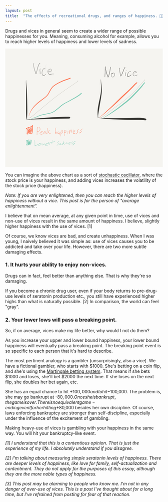```yaml
---
layout: post
title:  "The effects of recreational drugs, and ranges of happiness. 💊🌴❄️"
---
```


Drugs and vices in general seem to create a wider range of possible happinesses for you. Meaning, consuming alcohol for example, allows you to reach higher levels of happiness and lower levels of sadness.

![Vice vs no vice happiness](/img/vice-vs-no-vice.png)

You can imagine the above chart as a sort of [stochastic oscillator](https://traderhq.com/stochastic-oscillator-ultimate-guide/), where the stock price is your happiness, and adding vices increases the volatility of the stock price (happiness).

_Note: If you are very enlightened, then you can reach the higher levels of happiness without a vice. This post is for the person of "average enlightenment"._

I believe that on mean average, at any given point in time, use of vices and non-use of vices result in the same amount of happiness. I believe, slightly higher happiness with the use of vices. [1]

Of course, we know vices are bad, and create unhappiness. When I was young, I naively believed it was simple as: use of vices causes you to be addicted and take over your life. However, there are two more subtle damaging effects.

### 1. It hurts your ability to enjoy non-vices.

Drugs can in fact, feel better than anything else. That is why they're so damaging. 

If you become a chronic drug user, even if your body returns to pre-drug-use levels of seratonin production etc., you still have experienced higher highs than what is naturally possible. [2] In comparison, the world can feel "gray".

### 2. Your lower lows will pass a breaking point.

So, if on average, vices make my life better, why would I not do them?

As you increase your upper and lower bound happiness, your lower bound happiness will eventually pass a breaking point. The breaking point event is so specific to each person that it's hard to describe. 

The most pertinent analogy is a gambler (unsurprisingly, also a vice). We have a fictional gambler, who starts with $1000. She's betting on a coin flip, and she's using the [Martingale betting system](https://en.wikipedia.org/wiki/Martingale_(betting_system)). That means if she bets $1000 and loses, she'll bet $2000 the next time. If she loses on the next flip, she doubles her bet again, etc.

She has an equal chance to hit +$100,000 and to hit -$100,000. The problem is, she may go bankrupt at -$80,000. Once she is bankrupt, the game is over. There is no equivalent game-ending event for her hitting +$80,000 besides her own discipline. Of course, laws enforcing bankruptcy are stronger than self-discipline, especially under the influence of the excitement of gambling.

Making heavy-use of vices is gambling with your happiness in the same way. You will hit your bankruptcy-like event.

_[1] I understand that this is a contentious opinion. That is just the experience of my life. I absolutely understand if you disagree._

_[2] I'm talking about measuring simple seratonin levels of happiness. There are deeper levels of happiness, like love for family, self-actualization and contentment. They do not apply for the purposes of this essay, although they are the more noble types of happiness._

_[3] This post may be alarming to people who know me. I'm not in any danger of over-use of vices. This is a post I've thought about for a long time, but I've refrained from posting for fear of that reaction._
